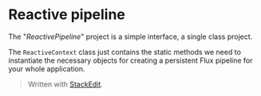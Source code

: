 # Reactive pipeline

The "*ReactivePipeline*" project is a simple interface, a single class project.

The `ReactiveContext` class just contains the static methods we need to instantiate the necessary objects for creating a persistent Flux pipeline for your whole application.


> Written with [StackEdit](https://stackedit.io/).
<!--stackedit_data:
eyJoaXN0b3J5IjpbLTU0ODYyMjM3NV19
-->